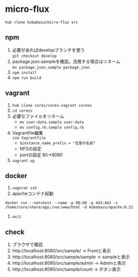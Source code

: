# micro-flux

```
hub clone kobabasu/micro-flux src
```

## npm
1. 必要があればdevelopブランチを使う  
   `git checkout develop`
1. package.json.sampleを確認。流用する場合はリネーム  
   `mv package.json.sample package.json`
1. `npm install`
1. `npm run build`

## vagrant
1. `hub clone cores/cores-vagrant coreos`
1. `cd coreos`
1. 必要なファイルをリネーム  
   * `mv user-data.sample user-data`
   * `mv config.rb.sample config.rb`
1. Vagrantfile編集  
   `vim Vagrantfile`
   * `$instance_name_prefix = "任意の名前"`
   * NFSの設定
   * portの設定 80->8080
1. `vagrant up`

## docker
1. `vagnrat ssh`
1. apacheコンテナ起動
```
docker run --net=host --name -p 80:80 -p 443:443 -v /home/core/share/app:/var/www/html -d kobabasu/apache:0.21
```
1. `exit`

## check
1. ブラウザで確認
1. http://localhost:8080/src/sample/ -> Frontと表示
1. http://localhost:8080/src/sample/sample -> sampleと表示
1. http://localhost:8080/src/sample/admin -> Adminと表示
1. http://localhost:8080/src/sample/count -> ボタン表示
